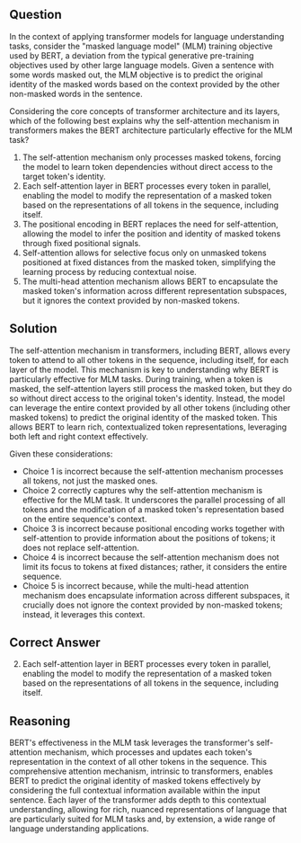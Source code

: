 ## Question
In the context of applying transformer models for language understanding tasks, consider the "masked language model" (MLM) training objective used by BERT, a deviation from the typical generative pre-training objectives used by other large language models. Given a sentence with some words masked out, the MLM objective is to predict the original identity of the masked words based on the context provided by the other non-masked words in the sentence.

Considering the core concepts of transformer architecture and its layers, which of the following best explains why the self-attention mechanism in transformers makes the BERT architecture particularly effective for the MLM task?

1. The self-attention mechanism only processes masked tokens, forcing the model to learn token dependencies without direct access to the target token's identity.
2. Each self-attention layer in BERT processes every token in parallel, enabling the model to modify the representation of a masked token based on the representations of all tokens in the sequence, including itself.
3. The positional encoding in BERT replaces the need for self-attention, allowing the model to infer the position and identity of masked tokens through fixed positional signals.
4. Self-attention allows for selective focus only on unmasked tokens positioned at fixed distances from the masked token, simplifying the learning process by reducing contextual noise.
5. The multi-head attention mechanism allows BERT to encapsulate the masked token's information across different representation subspaces, but it ignores the context provided by non-masked tokens.

## Solution

The self-attention mechanism in transformers, including BERT, allows every token to attend to all other tokens in the sequence, including itself, for each layer of the model. This mechanism is key to understanding why BERT is particularly effective for MLM tasks. During training, when a token is masked, the self-attention layers still process the masked token, but they do so without direct access to the original token's identity. Instead, the model can leverage the entire context provided by all other tokens (including other masked tokens) to predict the original identity of the masked token. This allows BERT to learn rich, contextualized token representations, leveraging both left and right context effectively.

Given these considerations:

- Choice 1 is incorrect because the self-attention mechanism processes all tokens, not just the masked ones.
- Choice 2 correctly captures why the self-attention mechanism is effective for the MLM task. It underscores the parallel processing of all tokens and the modification of a masked token's representation based on the entire sequence's context.
- Choice 3 is incorrect because positional encoding works together with self-attention to provide information about the positions of tokens; it does not replace self-attention.
- Choice 4 is incorrect because the self-attention mechanism does not limit its focus to tokens at fixed distances; rather, it considers the entire sequence.
- Choice 5 is incorrect because, while the multi-head attention mechanism does encapsulate information across different subspaces, it crucially does not ignore the context provided by non-masked tokens; instead, it leverages this context.

## Correct Answer

2. Each self-attention layer in BERT processes every token in parallel, enabling the model to modify the representation of a masked token based on the representations of all tokens in the sequence, including itself.

## Reasoning

BERT's effectiveness in the MLM task leverages the transformer's self-attention mechanism, which processes and updates each token's representation in the context of all other tokens in the sequence. This comprehensive attention mechanism, intrinsic to transformers, enables BERT to predict the original identity of masked tokens effectively by considering the full contextual information available within the input sentence. Each layer of the transformer adds depth to this contextual understanding, allowing for rich, nuanced representations of language that are particularly suited for MLM tasks and, by extension, a wide range of language understanding applications.